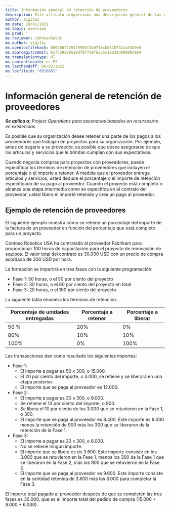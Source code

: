 ```yaml
---
title: Información general de retención de proveedores
description: Este artículo proporciona una descripción general de las capacidades de retención de proveedores.
author: sigitac
ms.date: 10/01/2021
ms.topic: overview
ms.prod: ''
ms.reviewer: johnmichalak
ms.author: sigitac
ms.openlocfilehash: 680786f239125905f3b8746cb8318732aa74d9e0
ms.sourcegitcommit: 6cfc50d89528df977a8f6a55c1ad39d99800d9b4
ms.translationtype: HT
ms.contentlocale: es-ES
ms.lasthandoff: 06/03/2022
ms.locfileid: "8916861"
---
```

# <a name="vendor-retention-overview"></a>Información general de retención de proveedores

_**Se aplica a:** Project Operations para escenarios basados en recursos/no en existencias_

Es posible que su organización desee retener una parte de los pagos a los proveedores que trabajan en proyectos para su organización. Por ejemplo, antes de pagarle a su proveedor, es posible que desee asegurarse de que los artículos y servicios que le brindan cumplan con sus expectativas.

Cuando negocia compras para proyectos con proveedores, puede especificar los términos de retención de proveedores que incluyen el porcentaje o el importe a retener. A medida que el proveedor entrega artículos y servicios, usted deduce el porcentaje o el importe de retención especificado de su pago al proveedor. Cuando el proyecto está completo o alcanza una etapa intermedia como se especifica en el contrato del proveedor, usted libera el importe retenido y crea un pago al proveedor.

## <a name="vendor-retention-example"></a>Ejemplo de retención de proveedores

El siguiente ejemplo muestra cómo se retiene un porcentaje del importe de la factura de un proveedor en función del porcentaje que está completo para un proyecto.

Contoso Robotics USA ha contratado al proveedor Fabrikam para proporcionar 100 horas de capacitación para el proyecto de renovación de equipos. El valor total del contrato es 30.000 USD con un precio de compra acordado de 300 USD por hora.

La formación se impartirá en tres fases con la siguiente programación:

- Fase 1: 50 horas, o el 50 por ciento del proyecto
- Fase 2: 30 horas, o el 80 por ciento del proyecto en total
- Fase 3: 20 horas, o el 100 por ciento del proyecto

La siguiente tabla enumera los términos de retención.

| **Porcentaje de unidades entregadas** | **Porcentaje a retener** | **Porcentaje a liberar** |
| --- | --- | --- |
| 50 % | 20% | 0% |
| 80% | 10% | 10% |
| 100% | 0% | 100% |

Las transacciones dan como resultado los siguientes importes:

- Fase 1:
  - El importe a pagar es 50 x 300, o 15.000.
  - El 20 por ciento del importe, o 3.000, se retiene y se liberará en una etapa posterior.
  - El importe que se paga al proveedor es 12.000.
- Fase 2:
  - El importe a pagar es 30 x 300, o 9.000.
  - Se retiene el 10 por ciento del importe, o 900.
  - Se libera el 10 por ciento de los 3.000 que se retuvieron en la Fase 1, o 300.
  - El importe que se paga al proveedor es 8.400. Este importe es 9.000 menos la retención de 900 más los 300 que se liberaron de la retención de la Fase 1.
- Fase 3:
  - El importe a pagar es 20 x 300, o 6.000.
  - No se retiene ningún importe.
  - El importe que se libera es de 3.600. Este importe consiste en los 3.000 que se retuvieron en la Fase 1, menos los 300 de la Fase 1 que se liberaron en la Fase 2, más los 900 que se retuvieron en la Fase 2.
  - El importe que se paga al proveedor es 9.600. Este importe consiste en la cantidad retenida de 3.600 más los 6.000 para completar la Fase 3.

El importe total pagado al proveedor después de que se completen las tres fases es 30.000, que es el importe total del pedido de compra (15.000 + 9.000 + 6.000).
